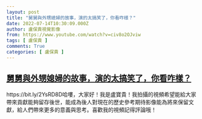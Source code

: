 ```yaml
---
layout: post
title: "舅舅與外甥媳婦的故事，演的太搞笑了，你看咋樣？"
date: 2022-07-14T10:30:09.000Z
author: 盧保貴視覺影像
from: https://www.youtube.com/watch?v=civ8o2OJviw
tags: [ 盧保貴 ]
comments: True
categories: [ 盧保貴 ]
---
```

<!--1657794609000-->
[舅舅與外甥媳婦的故事，演的太搞笑了，你看咋樣？](https://www.youtube.com/watch?v=civ8o2OJviw)
------

<div>
https://bit.ly/2YsRD8D哈嘍，大家好！我是盧寶貴！我拍攝的視頻希望能給大家帶來貢獻能夠留存後世，能成為後人對現在的歷史參考期待影像能為將來保留文獻，給人們帶來更多的意義與思考。喜歡我的視頻記得評論哦！
</div>

